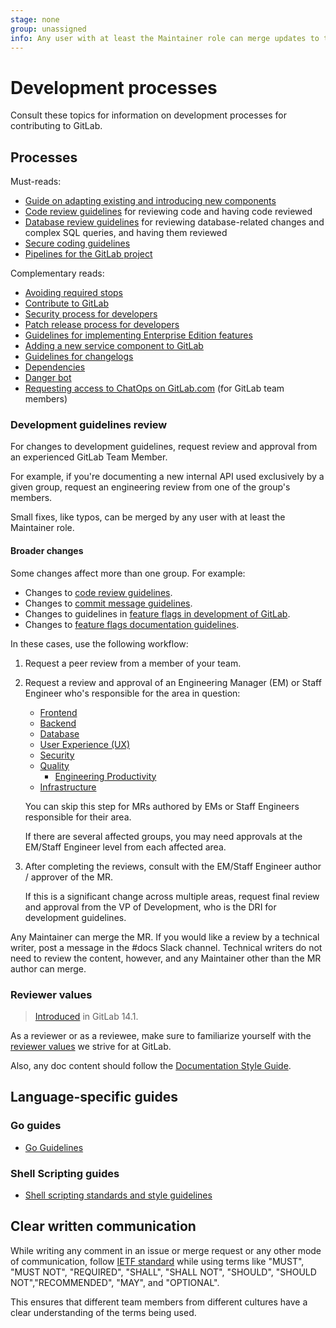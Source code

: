 ```yaml
---
stage: none
group: unassigned
info: Any user with at least the Maintainer role can merge updates to this content. For details, see https://docs.gitlab.com/ee/development/development_processes.html#development-guidelines-review.
---
```


# Development processes

Consult these topics for information on development processes for contributing to GitLab.

## Processes

Must-reads:

- [Guide on adapting existing and introducing new components](architecture.md#adapting-existing-and-introducing-new-components)
- [Code review guidelines](code_review.md) for reviewing code and having code
  reviewed
- [Database review guidelines](database_review.md) for reviewing
  database-related changes and complex SQL queries, and having them reviewed
- [Secure coding guidelines](secure_coding_guidelines.md)
- [Pipelines for the GitLab project](pipelines/index.md)

Complementary reads:

- [Avoiding required stops](avoiding_required_stops.md)
- [Contribute to GitLab](contributing/index.md)
- [Security process for developers](https://gitlab.com/gitlab-org/release/docs/blob/master/general/security/developer.md#security-releases-critical-non-critical-as-a-developer)
- [Patch release process for developers](https://gitlab.com/gitlab-org/release/docs/blob/master/general/patch/process.md#process-for-developers)
- [Guidelines for implementing Enterprise Edition features](ee_features.md)
- [Adding a new service component to GitLab](adding_service_component.md)
- [Guidelines for changelogs](changelog.md)
- [Dependencies](dependencies.md)
- [Danger bot](dangerbot.md)
- [Requesting access to ChatOps on GitLab.com](chatops_on_gitlabcom.md#requesting-access) (for GitLab team members)

### Development guidelines review

For changes to development guidelines, request review and approval from an experienced GitLab Team Member.

For example, if you're documenting a new internal API used exclusively by
a given group, request an engineering review from one of the group's members.

Small fixes, like typos, can be merged by any user with at least the Maintainer role.

#### Broader changes

Some changes affect more than one group. For example:

- Changes to [code review guidelines](code_review.md).
- Changes to [commit message guidelines](contributing/merge_request_workflow.md#commit-messages-guidelines).
- Changes to guidelines in [feature flags in development of GitLab](feature_flags/index.md).
- Changes to [feature flags documentation guidelines](documentation/feature_flags.md).

In these cases, use the following workflow:

1. Request a peer review from a member of your team.
1. Request a review and approval of an Engineering Manager (EM)
   or Staff Engineer who's responsible for the area in question:

   - [Frontend](https://about.gitlab.com/handbook/engineering/frontend/)
   - [Backend](https://about.gitlab.com/handbook/engineering/)
   - [Database](https://about.gitlab.com/handbook/engineering/development/database/)
   - [User Experience (UX)](https://about.gitlab.com/handbook/product/ux/)
   - [Security](https://about.gitlab.com/handbook/security/)
   - [Quality](https://about.gitlab.com/handbook/engineering/quality/)
     - [Engineering Productivity](https://about.gitlab.com/handbook/engineering/quality/engineering-productivity/)
   - [Infrastructure](https://about.gitlab.com/handbook/engineering/infrastructure/)

   You can skip this step for MRs authored by EMs or Staff Engineers responsible
   for their area.

   If there are several affected groups, you may need approvals at the
   EM/Staff Engineer level from each affected area.

1. After completing the reviews, consult with the EM/Staff Engineer
   author / approver of the MR.

   If this is a significant change across multiple areas, request final review
   and approval from the VP of Development, who is the DRI for development guidelines.

Any Maintainer can merge the MR.
If you would like a review by a technical writer, post a message in the #docs Slack channel.
Technical writers do not need to review the content, however, and any Maintainer
other than the MR author can merge.

### Reviewer values

> [Introduced](https://gitlab.com/gitlab-org/gitlab/-/merge_requests/57293) in GitLab 14.1.

As a reviewer or as a reviewee, make sure to familiarize yourself with
the [reviewer values](https://about.gitlab.com/handbook/engineering/workflow/reviewer-values/) we strive for at GitLab.

Also, any doc content should follow the [Documentation Style Guide](documentation/index.md).

## Language-specific guides

### Go guides

- [Go Guidelines](go_guide/index.md)

### Shell Scripting guides

- [Shell scripting standards and style guidelines](shell_scripting_guide/index.md)

## Clear written communication

While writing any comment in an issue or merge request or any other mode of communication,
follow [IETF standard](https://www.ietf.org/rfc/rfc2119.txt) while using terms like
"MUST", "MUST NOT", "REQUIRED", "SHALL", "SHALL NOT", "SHOULD", "SHOULD NOT","RECOMMENDED", "MAY",
and "OPTIONAL".

This ensures that different team members from different cultures have a clear understanding of
the terms being used.
